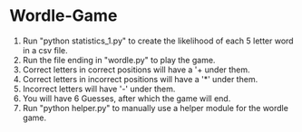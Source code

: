 # Wordle-Game
1. Run "python statistics_1.py" to create the likelihood of each 5 letter word in a csv file. <br>
2. Run the file ending in "wordle.py" to play the game. <br>
3. Correct letters in correct positions will have a '+ under them. <br>
4. Correct letters in incorrect positions will have a '*' under them. <br>
5. Incorrect letters will have '-' under them. <br>
6. You will have 6 Guesses, after which the game will end. <br>
7. Run "python helper.py" to manually use a helper module for the wordle game. <br>

